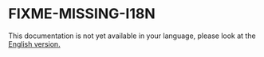 # FIXME-MISSING-I18N

This documentation is not yet available in your language, please look at the [English version.](../../EN/upgrade/linshare-upgrade-from-v4.0-to-v4.1.md)

